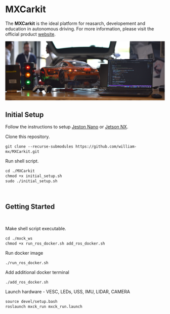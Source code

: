 # MXCarkit

The **MXCarkit** is the ideal platform for reasarch, developement and education in autonomous driving. For more information, please visit the official product [website](https://mdynamix.de/mx-academy-training/mxcarkit/).

<img src="images/mxcarkit_setup.jpeg" title="MXCarkit" width="1000">

</br>

## Initial Setup
Follow the instructions to setup [Jeston Nano](https://developer.nvidia.com/embedded/learn/get-started-jetson-nano-devkit) or [Jetson NX](https://developer.nvidia.com/embedded/learn/get-started-jetson-xavier-nx-devkit).

Clone this repository.
```
git clone --recurse-submodules https://github.com/william-mx/MXCarkit.git
```

Run shell script.
```
cd ./MXCarkit
chmod +x initial_setup.sh
sudo ./initial_setup.sh
```



</br>

## Getting Started

</br>

Make shell script executable.
```
cd ./mxck_ws
chmod +x run_ros_docker.sh add_ros_docker.sh 
```

Run docker image
```
./run_ros_docker.sh
```

Add additional docker terminal
```
./add_ros_docker.sh
```


Launch hardware - VESC, LEDs, USS, IMU, LIDAR, CAMERA

```
source devel/setup.bash
roslaunch mxck_run mxck_run.launch
```
